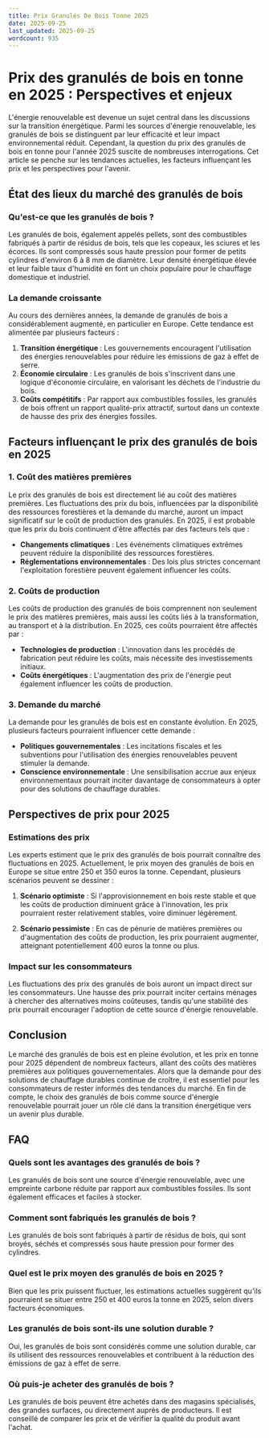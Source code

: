 ```yaml
---
title: Prix Granulés De Bois Tonne 2025
date: 2025-09-25
last_updated: 2025-09-25
wordcount: 935
---
```


# Prix des granulés de bois en tonne en 2025 : Perspectives et enjeux

L'énergie renouvelable est devenue un sujet central dans les discussions sur la transition énergétique. Parmi les sources d'énergie renouvelable, les granulés de bois se distinguent par leur efficacité et leur impact environnemental réduit. Cependant, la question du prix des granulés de bois en tonne pour l'année 2025 suscite de nombreuses interrogations. Cet article se penche sur les tendances actuelles, les facteurs influençant les prix et les perspectives pour l'avenir.

## État des lieux du marché des granulés de bois

### Qu'est-ce que les granulés de bois ?

Les granulés de bois, également appelés pellets, sont des combustibles fabriqués à partir de résidus de bois, tels que les copeaux, les sciures et les écorces. Ils sont compressés sous haute pression pour former de petits cylindres d'environ 6 à 8 mm de diamètre. Leur densité énergétique élevée et leur faible taux d'humidité en font un choix populaire pour le chauffage domestique et industriel.

### La demande croissante

Au cours des dernières années, la demande de granulés de bois a considérablement augmenté, en particulier en Europe. Cette tendance est alimentée par plusieurs facteurs :

1. **Transition énergétique** : Les gouvernements encouragent l'utilisation des énergies renouvelables pour réduire les émissions de gaz à effet de serre.
2. **Économie circulaire** : Les granulés de bois s'inscrivent dans une logique d'économie circulaire, en valorisant les déchets de l'industrie du bois.
3. **Coûts compétitifs** : Par rapport aux combustibles fossiles, les granulés de bois offrent un rapport qualité-prix attractif, surtout dans un contexte de hausse des prix des énergies fossiles.

## Facteurs influençant le prix des granulés de bois en 2025

### 1. Coût des matières premières

Le prix des granulés de bois est directement lié au coût des matières premières. Les fluctuations des prix du bois, influencées par la disponibilité des ressources forestières et la demande du marché, auront un impact significatif sur le coût de production des granulés. En 2025, il est probable que les prix du bois continuent d'être affectés par des facteurs tels que :

- **Changements climatiques** : Les événements climatiques extrêmes peuvent réduire la disponibilité des ressources forestières.
- **Réglementations environnementales** : Des lois plus strictes concernant l'exploitation forestière peuvent également influencer les coûts.

### 2. Coûts de production

Les coûts de production des granulés de bois comprennent non seulement le prix des matières premières, mais aussi les coûts liés à la transformation, au transport et à la distribution. En 2025, ces coûts pourraient être affectés par :

- **Technologies de production** : L'innovation dans les procédés de fabrication peut réduire les coûts, mais nécessite des investissements initiaux.
- **Coûts énergétiques** : L'augmentation des prix de l'énergie peut également influencer les coûts de production.

### 3. Demande du marché

La demande pour les granulés de bois est en constante évolution. En 2025, plusieurs facteurs pourraient influencer cette demande :

- **Politiques gouvernementales** : Les incitations fiscales et les subventions pour l'utilisation des énergies renouvelables peuvent stimuler la demande.
- **Conscience environnementale** : Une sensibilisation accrue aux enjeux environnementaux pourrait inciter davantage de consommateurs à opter pour des solutions de chauffage durables.

## Perspectives de prix pour 2025

### Estimations des prix

Les experts estiment que le prix des granulés de bois pourrait connaître des fluctuations en 2025. Actuellement, le prix moyen des granulés de bois en Europe se situe entre 250 et 350 euros la tonne. Cependant, plusieurs scénarios peuvent se dessiner :

1. **Scénario optimiste** : Si l'approvisionnement en bois reste stable et que les coûts de production diminuent grâce à l'innovation, les prix pourraient rester relativement stables, voire diminuer légèrement.
  
2. **Scénario pessimiste** : En cas de pénurie de matières premières ou d'augmentation des coûts de production, les prix pourraient augmenter, atteignant potentiellement 400 euros la tonne ou plus.

### Impact sur les consommateurs

Les fluctuations des prix des granulés de bois auront un impact direct sur les consommateurs. Une hausse des prix pourrait inciter certains ménages à chercher des alternatives moins coûteuses, tandis qu'une stabilité des prix pourrait encourager l'adoption de cette source d'énergie renouvelable.

## Conclusion

Le marché des granulés de bois est en pleine évolution, et les prix en tonne pour 2025 dépendent de nombreux facteurs, allant des coûts des matières premières aux politiques gouvernementales. Alors que la demande pour des solutions de chauffage durables continue de croître, il est essentiel pour les consommateurs de rester informés des tendances du marché. En fin de compte, le choix des granulés de bois comme source d'énergie renouvelable pourrait jouer un rôle clé dans la transition énergétique vers un avenir plus durable.

## FAQ

### Quels sont les avantages des granulés de bois ?

Les granulés de bois sont une source d'énergie renouvelable, avec une empreinte carbone réduite par rapport aux combustibles fossiles. Ils sont également efficaces et faciles à stocker.

### Comment sont fabriqués les granulés de bois ?

Les granulés de bois sont fabriqués à partir de résidus de bois, qui sont broyés, séchés et compressés sous haute pression pour former des cylindres.

### Quel est le prix moyen des granulés de bois en 2025 ?

Bien que les prix puissent fluctuer, les estimations actuelles suggèrent qu'ils pourraient se situer entre 250 et 400 euros la tonne en 2025, selon divers facteurs économiques.

### Les granulés de bois sont-ils une solution durable ?

Oui, les granulés de bois sont considérés comme une solution durable, car ils utilisent des ressources renouvelables et contribuent à la réduction des émissions de gaz à effet de serre.

### Où puis-je acheter des granulés de bois ?

Les granulés de bois peuvent être achetés dans des magasins spécialisés, des grandes surfaces, ou directement auprès de producteurs. Il est conseillé de comparer les prix et de vérifier la qualité du produit avant l'achat.